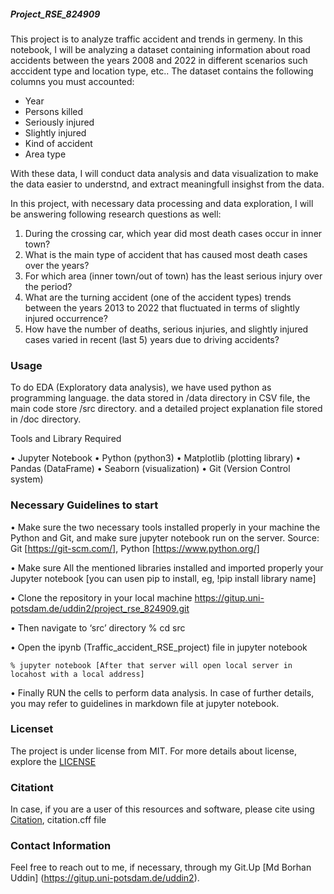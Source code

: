 ##### Project_RSE_824909

This project is to analyze traffic accident and trends in germeny. In this notebook, I will be analyzing a dataset containing information about road accidents between the years 2008 and 2022 in different scenarios such acccident type and location type, etc.. The dataset contains the following columns you must accounted:
    
  - Year                
  - Persons killed      
  - Seriously injured   
  - Slightly injured    
  - Kind of accident    
  - Area type           

With these data, I will conduct data analysis and data visualization to make the data easier to understnd, 
and extract meaningfull insighst from the data.

In this project, with necessary data processing and data exploration, I will be answering following research questions as well:

1. During the crossing car, which year did most death cases occur in inner town?
2. What is the main type of accident that has caused most death cases over the years?
3. For which area (inner town/out of town) has the least serious injury over the period?
4. What are the turning accident (one of the accident types) trends between the years 2013 to 2022 that fluctuated in terms of slightly injured occurrence?
5. How have the number of deaths, serious injuries, and slightly injured cases varied in recent (last 5) years due to driving accidents?


### Usage ######

To do EDA (Exploratory data analysis), we have used python as programming language. the data stored in /data directory in CSV file, the main code store /src directory. and a detailed project explanation file stored in /doc directory.

Tools and Library Required

•	Jupyter Notebook
•	Python (python3)
•	Matplotlib (plotting library)
•	Pandas (DataFrame)
•	Seaborn (visualization)
•	Git (Version Control system)

### Necessary Guidelines to start ###

•	Make sure the two necessary tools installed properly in your machine the Python and Git, and make sure jupyter notebook run on the server.
    Source: Git [https://git-scm.com/], Python [https://www.python.org/]

•	Make sure All the mentioned libraries installed and imported  properly your Jupyter notebook
    [you can usen pip to install, eg, !pip install library name]

•	Clone the repository in your local machine
    https://gitup.uni-potsdam.de/uddin2/project_rse_824909.git

•	Then navigate to ‘src’ directory 
    % cd src  

•	Open the ipynb (Traffic_accident_RSE_project) file in jupyter notebook

	% jupyter notebook [After that server will open local server in locahost with a local address]

•	Finally RUN the cells to perform data analysis. In case of further details, you may refer to guidelines in markdown    file at jupyter notebook.

### Licenset ###
The project is under license from MIT. For more details about license, explore the [LICENSE](https://gitup.uni-potsdam.de/uddin2/project_rse_824909/-/blob/main/LICENSE?ref_type=heads)

### Citationt ###

In case, if you are a user of this resources and software, please cite using [Citation](https://gitup.uni-potsdam.de/uddin2/project_rse_824909/-/blob/main/CITATION.cff?ref_type=heads), citation.cff file

### Contact Information ###
Feel free to reach out to me, if necessary, through my Git.Up [Md Borhan Uddin] (https://gitup.uni-potsdam.de/uddin2).
